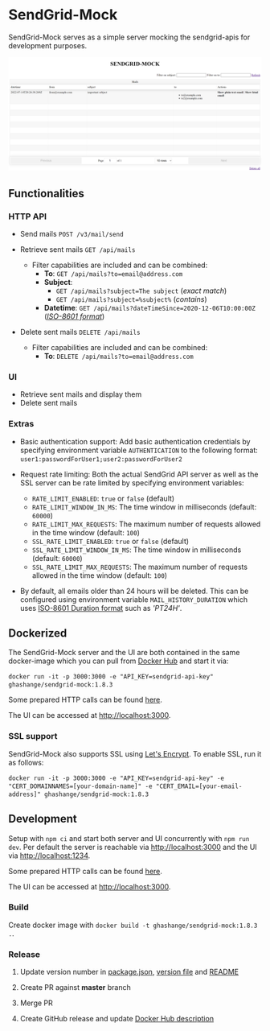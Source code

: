 # SendGrid-Mock

SendGrid-Mock serves as a simple server mocking the sendgrid-apis for development purposes.

![./assets/screenshot_1.8.0.png](./assets/screenshot_1.8.0.png)

## Functionalities

### HTTP API

* Send mails `POST /v3/mail/send`

* Retrieve sent mails `GET /api/mails`
  * Filter capabilities are included and can be combined:
    * **To**: `GET /api/mails?to=email@address.com`
    * **Subject**:
      * `GET /api/mails?subject=The subject` (*exact match*)
      * `GET /api/mails?subject=%subject%` (*contains*)
    * **Datetime**: `GET /api/mails?dateTimeSince=2020-12-06T10:00:00Z` (*[ISO-8601 format](https://en.wikipedia.org/wiki/ISO_8601)*)

* Delete sent mails `DELETE /api/mails`
  * Filter capabilities are included and can be combined:
    * **To**: `DELETE /api/mails?to=email@address.com`

### UI

* Retrieve sent mails and display them
* Delete sent mails

### Extras

* Basic authentication support: Add basic authentication credentials by specifying environment variable `AUTHENTICATION` to the following format: `user1:passwordForUser1;user2:passwordForUser2`

* Request rate limiting: Both the actual SendGrid API server as well as the SSL server can be rate limited by specifying environment variables:
  * `RATE_LIMIT_ENABLED`: `true` or `false` (default)
  * `RATE_LIMIT_WINDOW_IN_MS`: The time window in milliseconds (default: `60000`)
  * `RATE_LIMIT_MAX_REQUESTS`: The maximum number of requests allowed in the time window (default: `100`)
  * `SSL_RATE_LIMIT_ENABLED`: `true` or `false` (default)
  * `SSL_RATE_LIMIT_WINDOW_IN_MS`: The time window in milliseconds (default: `60000`)
  * `SSL_RATE_LIMIT_MAX_REQUESTS`: The maximum number of requests allowed in the time window (default: `100`)

* By default, all emails older than 24 hours will be deleted. This can be configured using environment variable `MAIL_HISTORY_DURATION` which uses [ISO-8601 Duration format](https://en.wikipedia.org/wiki/ISO_8601#Durations) such as *'PT24H'*.

## Dockerized

The SendGrid-Mock server and the UI are both contained in the same docker-image which you can pull from [Docker Hub](https://cloud.docker.com/u/ghashange/repository/docker/ghashange/sendgrid-mock) and start it via:

```shell
docker run -it -p 3000:3000 -e "API_KEY=sendgrid-api-key" ghashange/sendgrid-mock:1.8.3
```

Some prepared HTTP calls can be found [here](./http-calls).

The UI can be accessed at <http://localhost:3000>.

### SSL support

SendGrid-Mock also supports SSL using [Let's Encrypt](https://letsencrypt.org/). To enable SSL, run it as follows:

```shell
docker run -it -p 3000:3000 -e "API_KEY=sendgrid-api-key" -e "CERT_DOMAINNAMES=[your-domain-name]" -e "CERT_EMAIL=[your-email-address]" ghashange/sendgrid-mock:1.8.3
```

## Development

Setup with `npm ci` and start both server and UI concurrently with `npm run dev`. Per default the server is reachable via <http://localhost:3000> and the UI via <http://localhost:1234>.

Some prepared HTTP calls can be found [here](./http-calls).

The UI can be accessed at <http://localhost:3000>.

### Build

Create docker image with `docker build -t ghashange/sendgrid-mock:1.8.3 .`.

### Release

1. Update version number in [package.json](./package.json), [version file](./version) and [README](./README.md)

2. Create PR against **master** branch

3. Merge PR

4. Create GitHub release and update [Docker Hub description](https://hub.docker.com/repository/docker/ghashange/sendgrid-mock)
